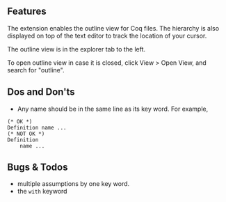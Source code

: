 ## Features

The extension enables the outline view for Coq files.
The hierarchy is also displayed on top of the text editor to track the location of your cursor.

The outline view is in the explorer tab to the left.

To open outline view in case it is closed, click View > Open View, and search for "outline".

## Dos and Don'ts
- Any name should be in the same line as its key word. For example,
```coq
(* OK *)
Definition name ...
(* NOT OK *)
Definition
    name ...
```

## Bugs & Todos

- multiple assumptions by one key word.
- the `with` keyword
